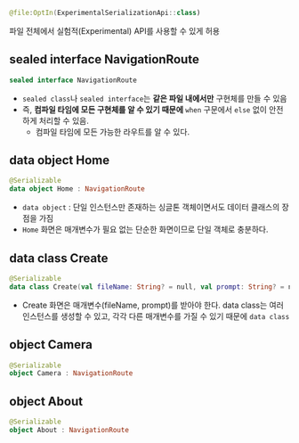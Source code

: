 
```kotlin
@file:OptIn(ExperimentalSerializationApi::class)
```
파일 전체에서 실험적(Experimental) API를 사용할 수 있게 허용

## sealed interface NavigationRoute

```kotlin
sealed interface NavigationRoute
```

- `sealed class`나 `sealed interface`는 **같은 파일 내에서만** 구현체를 만들 수 있음
- 즉, **컴파일 타임에 모든 구현체를 알 수 있기 때문에** `when` 구문에서 `else` 없이 안전하게 처리할 수 있음.
	- 컴파일 타임에 모든 가능한 라우트를 알 수 있다.

## data object Home

```kotlin
@Serializable  
data object Home : NavigationRoute
```
* `data object` : 단일 인스턴스만 존재하는 싱글톤 객체이면서도 데이터 클래스의 장점을 가짐
* `Home` 화면은 매개변수가 필요 없는 단순한 화면이므로 단일 객체로 충분하다.


## data class Create

```kotlin
@Serializable  
data class Create(val fileName: String? = null, val prompt: String? = null) : NavigationRoute
```

* Create 화면은 매개변수(fileName, prompt)를 받아야 한다. data class는 여러 인스턴스를 생성할 수 있고, 각각 다른 매개변수를 가질 수 있기 때문에 `data class`
## object Camera

```kotlin
@Serializable  
object Camera : NavigationRoute
```
## object About

```kotlin
@Serializable  
object About : NavigationRoute
```




